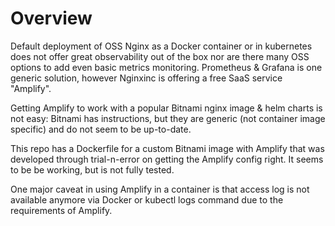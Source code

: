 # Overview

Default deployment of OSS Nginx as a Docker container or in kubernetes does not offer great observability out of the box nor are there many OSS options to add even basic metrics monitoring. Prometheus & Grafana is one generic solution, however Nginxinc is offering a free SaaS service "Amplify".

Getting Amplify to work with a popular Bitnami nginx image & helm charts is not easy: Bitnami has instructions, but they are generic (not container image specific) and do not seem to be up-to-date.

This repo has a Dockerfile for a custom Bitnami image with Amplify that was developed through trial-n-error on getting the Amplify config right. It seems to be be working, but is not fully tested.

One major caveat in using Amplify in a container is that access log is not available anymore via Docker or kubectl logs command due to the requirements of Amplify.
